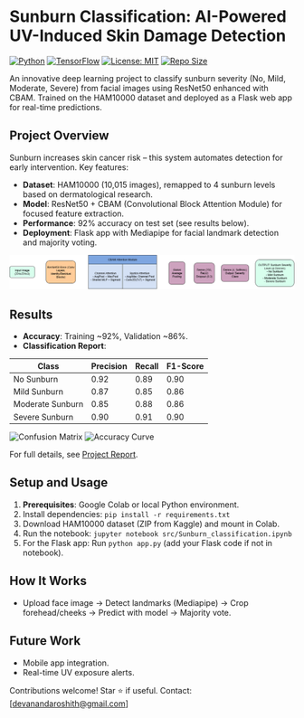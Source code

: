 # Sunburn Classification: AI-Powered UV-Induced Skin Damage Detection

[![Python](https://img.shields.io/badge/Python-3.12-blue?logo=python)](https://www.python.org/)
[![TensorFlow](https://img.shields.io/badge/TensorFlow-2.12-orange?logo=tensorflow)](https://www.tensorflow.org/)
[![License: MIT](https://img.shields.io/badge/License-MIT-yellow.svg)](https://opensource.org/licenses/MIT)
[![Repo Size](https://img.shields.io/github/repo-size/YOUR_USERNAME/Sunburn-Classification-AI)](https://github.com/YOUR_USERNAME/Sunburn-Classification-AI)

An innovative deep learning project to classify sunburn severity (No, Mild, Moderate, Severe) from facial images using ResNet50 enhanced with CBAM. Trained on the HAM10000 dataset and deployed as a Flask web app for real-time predictions.

## Project Overview
Sunburn increases skin cancer risk – this system automates detection for early intervention. Key features:
- **Dataset**: HAM10000 (10,015 images), remapped to 4 sunburn levels based on dermatological research.
- **Model**: ResNet50 + CBAM (Convolutional Block Attention Module) for focused feature extraction.
- **Performance**: 92% accuracy on test set (see results below).
- **Deployment**: Flask app with Mediapipe for facial landmark detection and majority voting.

![System Pipeline](Sunburn-Project/images/System_Pipeline.png)


## Results
- **Accuracy**: Training ~92%, Validation ~86%.
- **Classification Report**:

| Class            | Precision | Recall | F1-Score |
|------------------|-----------|--------|----------|
| No Sunburn      | 0.92     | 0.89  | 0.90    |
| Mild Sunburn    | 0.87     | 0.85  | 0.86    |
| Moderate Sunburn| 0.85     | 0.88  | 0.86    |
| Severe Sunburn  | 0.90     | 0.91  | 0.90    |

![Confusion Matrix](images/Confusion_Matrix.png)
![Accuracy Curve](images/Accuracy_curve.png)

For full details, see [Project Report](docs/Sunburn_Classification_Report.pdf).

## Setup and Usage
1. **Prerequisites**: Google Colab or local Python environment.
2. Install dependencies: `pip install -r requirements.txt`
3. Download HAM10000 dataset (ZIP from Kaggle) and mount in Colab.
4. Run the notebook: `jupyter notebook src/Sunburn_classification.ipynb`
5. For the Flask app: Run `python app.py` (add your Flask code if not in notebook).



## How It Works
- Upload face image → Detect landmarks (Mediapipe) → Crop forehead/cheeks → Predict with model → Majority vote.

## Future Work
- Mobile app integration.
- Real-time UV exposure alerts.

Contributions welcome! Star ⭐ if useful. Contact: [devanandaroshith@gmail.com]
